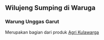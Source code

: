 ## Wilujeng Sumping di Waruga

### Warung Unggas Garut

Merupakan bagian dari produk [Agri Kulawarga](https://kulawar.ga)
